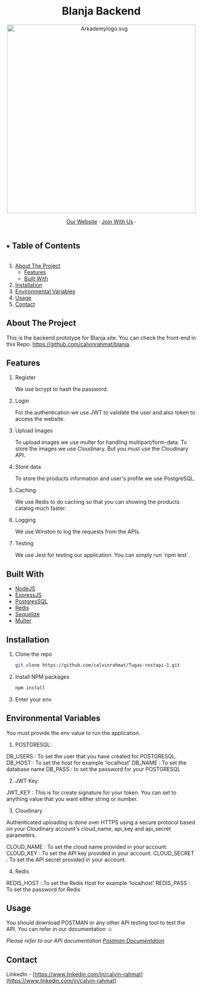 <h1 align="center">
  Blanja Backend
</h1>

<p align="center"><img src="https://www.arkademy.com/img/logo%20arkademy.1c82cf5c.svg" width="500px" alt="Arkademylogo.svg" /></p>

<p align="center">
    <a href="https://www.arkademy.com/" target="blank">Our Website</a>
    ·
    <a href="https://www.arkademy.com/auth/signup">Join With Us</a>
    ·
</p>

<!-- TABLE OF CONTENTS -->
<details open="open">
  <summary><h2 style="display: inline-block">Table of Contents</h2></summary>
  <ol>
    <li>
      <a href="#about-the-project">About The Project</a>
      <ul>
        <li><a href="#features">Features</a></li>
      </ul>
      <ul>
        <li><a href="#built-with">Built With</a></li>
      </ul>
    </li>
    <li><a href="#installation">Installation</a></li>
    <li><a href="#environment">Environmental Variables</a></li>
    <li><a href="#usage">Usage</a></li>
    <li><a href="#contact">Contact</a></>
  </ol>
</details>

<!-- ABOUT THE PROJECT -->

## About The Project

This is the backend prototype for Blanja.site. You can check the front-end in this Repo: https://github.com/calvinrahmat/blanja.

## Features

<ol>
<li>Register</li>
<p>We use bcrypt to hash the password.</p>
<li>Login</li>
<p>For the authentication we use JWT to validate the user and also token to access the website.</p>
<li>Upload Images</li>
<p>To upload images we use multer for handling multipart/form-data. To store the images we use Cloudinary. But you must use the Cloudinary API.</p>
<li>Store data</li>
<p>To store the products information and user's profile we use PostgreSQL.</p>
<li>Caching</li>
<p>We use Redis to do caching so that you can showing the products catalog much faster.</p>
<li>Logging</li>
<p>We use Winston to log the requests from the APIs.</p>
<li>Testing</li>
<p>We use Jest for testing our application. You can simply run `npm test`.</p>
</ol>

## Built With

- [NodeJS](https://nodejs.org/en/)
- [ExpressJS](https://expressjs.com/)
- [PostgresSQL](https://www.postgresql.org/)
- [Redis](https://redis.io/)
- [Sequelize](http://sequelize.org/)
- [Multer](https://github.com/expressjs/multer)

## Installation

1. Clone the repo
   ```sh
   git clone https://github.com/calvinrahmat/Tugas-restapi-1.git
   ```
2. Install NPM packages
   ```sh
   npm install
   ```
3. Enter your env

## Environmental Variables

You must provide the env value to run the application.

1. POSTGRESQL:

DB_USERS : To set the user that you have created for POSTGRESQL.
DB_HOST : To set the host for example 'localhost'
DB_NAME : To set the database name
DB_PASS : to set the password for your POSTGRESQL

2. JWT Key:

JWT_KEY : This is for create signature for your token. You can set to anything value that you want either string or number.

3. Cloudinary

Authenticated uploading is done over HTTPS using a secure protocol based on your Cloudinary account's cloud_name, api_key and api_secret parameters.

CLOUD_NAME : To set the cloud name provided in your account.
CLOUD_KEY : To set the API key provided in your account.
CLOUD_SECRET : To set the API secret provided in your account.

4. Redis

REDIS_HOST : To set the Redis Host for example 'localhost'
REDIS_PASS : To set the password for Redis

<!-- USAGE EXAMPLES -->

## Usage

You should download POSTMAN or any other API testing tool to test the API. You can refer in our documentation :relaxed:

_Please refer to our API documentation [Postman Documentation](https://documenter.getpostman.com/view/16482670/Tzm3nHTf)_

<!-- CONTACT -->

## Contact

LinkedIn - [https://www.linkedin.com/in/calvin-rahmat](https://www.linkedin.com/in/calvin-rahmat)
